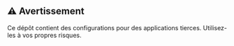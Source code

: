 ## ⚠️ Avertissement

Ce dépôt contient des configurations pour des applications tierces. Utilisez-les à vos propres risques.